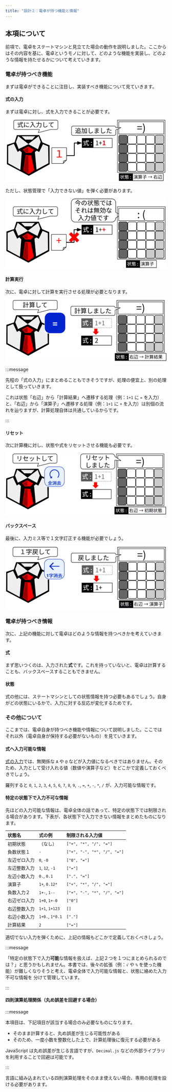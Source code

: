 ```yaml
---
title: "設計②：電卓が持つ機能と情報"
---
```


## 本項について

前項で、電卓をステートマシンと見立てた場合の動作を説明しました。ここからはその内容を基に、電卓というモノに対して、どのような機能を実装し、どのような情報を持たせるかについて考えていきます。

### 電卓が持つべき機能

まずは電卓ができることに注目し、実装すべき機能について見ていきます。

#### 式の入力

まずは電卓に対し、式を入力できることが必要です。

![人が電卓に「式に入力して」と「１」を渡している状況。電卓は持っている式「１＋」に「１」を付け加え、状態を「演算子」から「右辺」へ遷移させる](/images/books/howto-create-calculator/action-input-01.png)

ただし、状態管理で「入力できない値」を弾く必要があります。

![人が電卓に「式に入力して」と「＋」を渡している状況。電卓は持っている式「１＋」と状態を「演算子」から、「この状態で ＋ を入力することはできません」と拒絶する](/images/books/howto-create-calculator/action-input-02.png)

#### 計算実行

次に、電卓に対して計算を実行させる処理が必要となります。

![人が電卓に「計算して」と命令している状況。電卓は持っている式「１＋１」を計算し「２」に更新する、また状態を「右辺」から「計算結果」へ遷移させる](/images/books/howto-create-calculator/action-calculate.png)

:::message

先程の「式の入力」にまとめることもできそうですが、処理の便宜上、別の処理として扱っていきます。

これは状態「右辺」から「計算結果」へ遷移する処理（例：`1+1` に `=` を入力）と、「右辺」から「演算子」へ遷移する処理（例：`1+1` に `+` を入力）は別個の流れを辿りますが、計算処理自体は共通しているからです。

:::

#### リセット

次に計算機に対し、状態や式をリセットさせる機能も必要です。

![人が電卓に「リセットして」と命令している状況。電卓は持っている式「1+1」と状態「右辺」を廃棄し、空欄の式と初期状態にリセットされる](/images/books/howto-create-calculator/action-reset.png)

#### バックスペース

最後に、入力ミス等で１文字訂正する機能が必要でしょう。

![人が電卓に「１字戻して」と命令している状況。電卓は持っている式「1+1」を「1+」に修正し、状態を「右辺」から「演算子」へ戻す](/images/books/howto-create-calculator/action-backspace-01.png)

### 電卓が持つべき情報

次に、上記の機能に対して電卓はどのような情報を持つべきかを考えていきます。

#### 式

まず思いつくのは、入力された**式**です。これを持っていないと、電卓は計算することも、バックスペースすることもできません。

#### 状態

式の他には、ステートマシンとしての状態情報を持つ必要もあるでしょう。自身がどの状態にいるかで、入力に対する反応が変化するためです。

### その他について

ここまでは、電卓自身が持つべき機能や情報について説明しました。ここでは それ以外（電卓自身が保持する必要がないもの）を見ていきます。

#### 式へ入力可能な情報

[式の入力](#式の入力)では、無関係な `A` や `@` などが入力値になるべきではありません。そのため、入力として受け入れる値（数値や演算子など）をどこかで定義しておくべきでしょう。

羅列すると `0`, `1`, `2`, `3`, `4`, `5`, `6`, `7`, `8`, `9`, `.`, `=`, `+`, `-`, `*`, `/` が、入力可能な情報です。

#### 特定の状態下で入力不可な情報

先ほどの入力可能な情報は、電卓全体の話であって、特定の状態下では制限される場合があります。下表が、各状態下で入力できない情報をまとめたものになります。

|状態名|式の例|制限される入力値|
|:---|:---|:---|
|初期状態|（なし）|`["+", "*", "/", "="]`|
|負数状態１|`-`|`["+", "-", "*", "/", "="]`|
|左辺ゼロ入力|`0`, `-0`|`["0", "="]`|
|左辺整数入力|`1`, `12`, `-1`|`["="]`|
|左辺小数入力|`0.`, `0.1`|`[".", "="]`|
|演算子|`1+`, `0.12*`|`["+", "*", "/", "="]`|
|負数入力２|`1+-`, `1--`|`["+", "-", "*", "/", "="]`|
|右辺ゼロ入力|`1+0`, `1+-0`|`["0"]`|
|右辺整数入力|`1+1`, `1+123`|`[]`|
|右辺小数入力|`1+0.`, `1*0.1`|`["."]`|
|計算結果|`2`|`["="]`|

適切でない入力を弾くために、上記の情報もどこかで定義しておくべきしょう。

:::message

「特定の状態下で入力**可能**な情報を扱えば、上記２つを１つにまとめられるのでは？」と思うかもしれません。本書では、後々の拡張（例：`√` や `%` を使った機能）が難しくなりそうと考え、電卓全体で入力可能な情報と、状態に絡めた入力不可な情報を 分けて管理しています。

:::

#### 四則演算処理関係（丸め誤差を回避する場合）

:::message

本項目は、下記項目が該当する場合のみ必要なものになります。

- そのまま計算すると、丸め誤差が生じる可能性がある
- そのため、一度小数を整数化した上で、計算処理後に復元する必要がある

JavaScript は丸め誤差が生じる言語ですが、`Decimal.js` などの外部ライブラリを利用することで回避は可能です。

:::

言語に組み込まれている四則演算処理をそのまま使えない場合、専用の処理を設ける必要があります。
